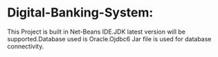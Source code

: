 # Digital-Banking-System:

This Project is built in Net-Beans IDE.JDK latest version will be supported.Database used is Oracle.Ojdbc6 Jar file is used for database connectivity.
